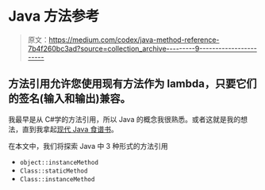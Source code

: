 # Java 方法参考

> 原文：<https://medium.com/codex/java-method-reference-7b4f260bc3ad?source=collection_archive---------9----------------------->

## 方法引用允许您使用现有方法作为 lambda，只要它们的签名(输入和输出)兼容。

我最早是从 C#学的方法引用，所以 Java 的概念我很熟悉。或者这就是我的想法，直到我拿起[现代 Java 食谱书](https://www.oreilly.com/library/view/modern-java-recipes/9781491973165/)。

在本文中，我们将探索 Java 中 3 种形式的方法引用

*   `object::instanceMethod`
*   `Class::staticMethod`
*   `Class::instanceMethod`